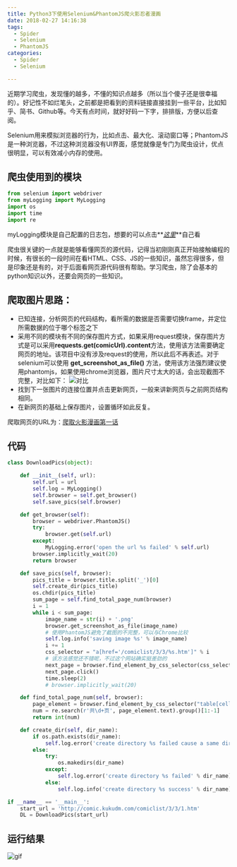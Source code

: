 ```yaml
---
title: Python3下使用Selenium&PhantomJS爬火影忍者漫画
date: 2018-02-27 14:16:38
tags:
  - Spider
  - Selenium
  - PhantomJS
categories:
  - Spider
  - Selenium

---
```


近期学习爬虫，发现懂的越多，不懂的知识点越多（所以当个傻子还是很幸福的）。好记性不如烂笔头，之前都是把看到的资料链接直接挂到一些平台，比如知乎、简书、Github等。今天有点时间，就好好码一下字，排排版，方便以后查阅。

Selenium用来模拟浏览器的行为，比如点击、最大化、滚动窗口等；PhantomJS是一种浏览器，不过这种浏览器没有UI界面，感觉就像是专门为爬虫设计，优点很明显，可以有效减小内存的使用。


## 爬虫使用到的模块
```Python
from selenium import webdriver
from myLogging import MyLogging
import os
import time
import re
```

myLogging模块是自己配置的日志包，想要的可以点击**_[这里](http://link.zhihu.com/?target=https%3A//github.com/ByiProX/DownloadPicsBySeleniumAndPhantomJS)_**自己看

爬虫很关键的一点就是能够看懂网页的源代码，记得当初刚刚真正开始接触编程的时候，有很长的一段时间在看HTML、CSS、JS的一些知识，虽然忘得很多，但是印象还是有的，对于后面看网页源代码很有帮助。学习爬虫，除了会基本的python知识以外，还要会网页的一些知识。

## 爬取图片思路：

  * 已知连接，分析网页的代码结构，看所需的数据是否需要切换frame，并定位所需数据的位于哪个标签之下
  * 采用不同的模块有不同的保存图片方式，如果采用request模块，保存图片方式是可以采用**requests.get(comicUrl).content**方法，使用该方法需要确定网页的地址。该项目中没有涉及request的使用，所以此后不再表述。对于selenium可以使用 **get_screenshot_as_file()** 方法，使用该方法强烈建议使用phantomjs，如果使用chrome浏览器，图片尺寸太大的话，会出现截图不完整，对比如下：
  ![对比](http://upload-images.jianshu.io/upload_images/2952111-2323c462a546dcc3.jpg?imageMogr2/auto-orient/strip%7CimageView2/2/w/1240)
  * 找到下一张图片的连接位置并点击更新网页，一般来讲新网页与之前网页结构相同。
  * 在新网页的基础上保存图片，设置循环如此反复。

爬取网页的URL为：[爬取火影漫画第一话](http://link.zhihu.com/?target=http%3A//comic.kukudm.com/comiclist/3/3/1.htm)

## 代码

```Python
class DownloadPics(object):

    def __init__(self, url):
        self.url = url
        self.log = MyLogging()
        self.browser = self.get_browser()
        self.save_pics(self.browser)

    def get_browser(self):
        browser = webdriver.PhantomJS()
        try:
            browser.get(self.url)
        except:
            MyLogging.error('open the url %s failed' % self.url)
        browser.implicitly_wait(20)
        return browser

    def save_pics(self, browser):
        pics_title = browser.title.split('_')[0]
        self.create_dir(pics_title)
        os.chdir(pics_title)
        sum_page = self.find_total_page_num(browser)
        i = 1
        while i < sum_page:
            image_name = str(i) + '.png'
            browser.get_screenshot_as_file(image_name)  
            # 使用PhantomJS避免了截图的不完整，可以与Chrome比较
            self.log.info('saving image %s' % image_name)
            i += 1
            css_selector = "a[href='/comiclist/3/3/%s.htm']" % i  
            # 该方法感觉还不错呢，不过这个网站确实挺差劲的
            next_page = browser.find_element_by_css_selector(css_selector)
            next_page.click()
            time.sleep(2)
            # browser.implicitly_wait(20)

    def find_total_page_num(self, browser):
        page_element = browser.find_element_by_css_selector("table[cellspacing='1']")
        num = re.search(r'共\d+页', page_element.text).group()[1:-1]  
        return int(num)

    def create_dir(self, dir_name):
        if os.path.exists(dir_name):
            self.log.error('create directory %s failed cause a same directory exists' % dir_name)
        else:
            try:
                os.makedirs(dir_name)
            except:
                self.log.error('create directory %s failed' % dir_name)
            else:
                self.log.info('create directory %s success' % dir_name)

if __name__ == '__main__':
    start_url = 'http://comic.kukudm.com/comiclist/3/3/1.htm'
    DL = DownloadPics(start_url)
```

## 运行结果


![gif](http://upload-images.jianshu.io/upload_images/2952111-e7e2cf39116b5fea.gif?imageMogr2/auto-orient/strip)
